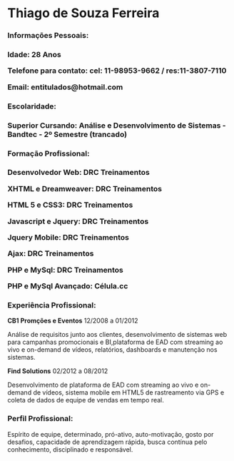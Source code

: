 <h1>Thiago de Souza Ferreira</h1>
<h3>Informações Pessoais:<h3>
<p><strong>Idade:</strong> 28 Anos</p>
<p><strong>Telefone para contato:</strong> cel: 11-98953-9662 / res:11-3807-7110</p>
<p><strong>Email:</strong> entitulados@hotmail.com</p>
<h3>Escolaridade:<h3>
<p><strong>Superior Cursando:</strong> Análise e Desenvolvimento de Sistemas - Bandtec - 2º Semestre (trancado)</p>
<h3>Formação Profissional:<h3>
<p><strong>Desenvolvedor Web:</strong> DRC Treinamentos</p>
<p><strong>XHTML e Dreamweaver:</strong> DRC Treinamentos</p>
<p><strong>HTML 5 e CSS3:</strong> DRC Treinamentos</p>
<p><strong>Javascript e Jquery:</strong> DRC Treinamentos</p>
<p><strong>Jquery Mobile:</strong> DRC Treinamentos</p>
<p><strong>Ajax:</strong> DRC Treinamentos</p>
<p><strong>PHP e MySql:</strong> DRC Treinamentos</p>
<p><strong>PHP e MySql Avançado:</strong> Célula.cc</p>
<h3>Experiência Profissional:</h3>
<p><strong>CB1 Promções e Eventos</strong> 12/2008 a 01/2012</p>
<p>Análise de requisitos junto aos clientes, desenvolvimento de sistemas web para campanhas promocionais e BI,plataforma de EAD com streaming ao vivo e on-demand de vídeos, relatórios, dashboards e manutenção nos sistemas.</p>
<p><strong>Find Solutions</strong> 02/2012 a 08/2012</p>
<p>Desenvolvimento de plataforma de EAD com streaming ao vivo e on-demand de vídeos, sistema mobile em HTML5 de rastreamento via GPS e coleta de dados de equipe de vendas em tempo real.</p>
<h3>Perfil Profissional:</h3>
<p>Espírito de equipe, determinado, pró-ativo, auto-motivação, gosto por desafios, capacidade de aprendizagem rápida, busca contínua pelo conhecimento, disciplinado e responsável.</p>






